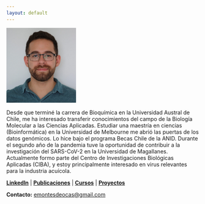 ```yaml
---
layout: default
---
```

<img src="https://github.com/marco-montesdeoca/marco-montesdeoca.github.io/raw/main/Foto_Marco_Montes_de_Oca.png" width="182" height="196">

Desde que terminé la carrera de Bioquímica en la Universidad Austral de Chile, me ha interesado transferir conocimientos del campo de la Biología Molecular a las Ciencias Aplicadas. Estudiar una maestría en ciencias (Bioinformática) en la Universidad de Melbourne me abrió las puertas de los datos genómicos. Lo hice bajo el programa Becas Chile de la ANID.
Durante el segundo año de la pandemia tuve la oportunidad de contribuir a la investigación del SARS-CoV-2 en la Universidad de Magallanes. Actualmente formo parte del Centro de Investigaciones Biológicas Aplicadas (CIBA), y estoy principalmente interesado en virus relevantes para la industria acuícola. 

[**LinkedIn**](https://www.linkedin.com/in/marco-montes-de-oca-809383132/) | [**Publicaciones**](publicaciones.md) | [**Cursos**](cursos.md) | [**Proyectos**](proyectos.md)

**Contacto:** emontesdeocas@gmail.com
